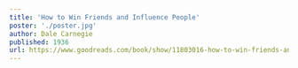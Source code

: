 ```yaml
---
title: 'How to Win Friends and Influence People'
poster: './poster.jpg'
author: Dale Carnegie
published: 1936
url: https://www.goodreads.com/book/show/11803016-how-to-win-friends-and-influence-people
---
```

